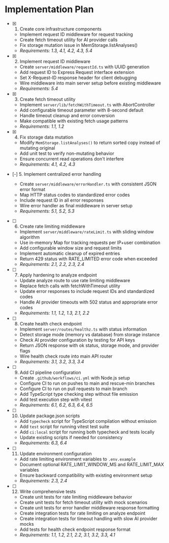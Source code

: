 # Implementation Plan

- [x] 1. Create core infrastructure components





  - Implement request ID middleware for request tracking
  - Create fetch timeout utility for AI provider calls
  - Fix storage mutation issue in MemStorage.listAnalyses()
  - _Requirements: 1.3, 4.1, 4.2, 4.3, 5.4_

- [x] 2. Implement request ID middleware





  - Create `server/middleware/requestId.ts` with UUID generation
  - Add request ID to Express Request interface extension
  - Set X-Request-ID response header for client debugging
  - Wire middleware into main server setup before existing middleware
  - _Requirements: 5.4_

- [x] 3. Create fetch timeout utility





  - Implement `server/lib/fetchWithTimeout.ts` with AbortController
  - Add configurable timeout parameter with 8-second default
  - Handle timeout cleanup and error conversion
  - Make compatible with existing fetch usage patterns
  - _Requirements: 1.1, 1.2_

- [x] 4. Fix storage data mutation





  - Modify `MemStorage.listAnalyses()` to return sorted copy instead of mutating original
  - Add unit test to verify non-mutating behavior
  - Ensure concurrent read operations don't interfere
  - _Requirements: 4.1, 4.2, 4.3_

- [-] 5. Implement centralized error handling


  - Create `server/middleware/errorHandler.ts` with consistent JSON error format
  - Map HTTP status codes to standardized error codes
  - Include request ID in all error responses
  - Wire error handler as final middleware in server setup
  - _Requirements: 5.1, 5.2, 5.3_

- [ ] 6. Create rate limiting middleware
  - Implement `server/middleware/rateLimit.ts` with sliding window algorithm
  - Use in-memory Map for tracking requests per IP+user combination
  - Add configurable window size and request limits
  - Implement automatic cleanup of expired entries
  - Return 429 status with RATE_LIMITED error code when exceeded
  - _Requirements: 2.1, 2.2, 2.3, 2.4_

- [ ] 7. Apply hardening to analyze endpoint
  - Update analyze route to use rate limiting middleware
  - Replace fetch calls with fetchWithTimeout utility
  - Update error responses to include request IDs and standardized codes
  - Handle AI provider timeouts with 502 status and appropriate error codes
  - _Requirements: 1.1, 1.2, 1.3, 2.1, 2.2_

- [ ] 8. Create health check endpoint
  - Implement `server/routes/healthz.ts` with status information
  - Detect storage mode (memory vs database) from storage instance
  - Check AI provider configuration by testing for API keys
  - Return JSON response with ok status, storage mode, and provider flags
  - Wire health check route into main API router
  - _Requirements: 3.1, 3.2, 3.3, 3.4_

- [ ] 9. Add CI pipeline configuration
  - Create `.github/workflows/ci.yml` with Node.js setup
  - Configure CI to run on pushes to main and rescue-min branches
  - Configure CI to run on pull requests to main branch
  - Add TypeScript type checking step without file emission
  - Add test execution step with vitest
  - _Requirements: 6.1, 6.2, 6.3, 6.4, 6.5_

- [ ] 10. Update package.json scripts
  - Add `typecheck` script for TypeScript compilation without emission
  - Add `test` script for running vitest test suite
  - Add `ci:local` script for running both typecheck and tests locally
  - Update existing scripts if needed for consistency
  - _Requirements: 6.3, 6.4_

- [ ] 11. Update environment configuration
  - Add rate limiting environment variables to `.env.example`
  - Document optional RATE_LIMIT_WINDOW_MS and RATE_LIMIT_MAX variables
  - Ensure backward compatibility with existing environment setup
  - _Requirements: 2.3, 2.4_

- [ ] 12. Write comprehensive tests
  - Create unit tests for rate limiting middleware behavior
  - Create unit tests for fetch timeout utility with mock scenarios
  - Create unit tests for error handler middleware response formatting
  - Create integration tests for rate limiting on analyze endpoint
  - Create integration tests for timeout handling with slow AI provider mocks
  - Add tests for health check endpoint response format
  - _Requirements: 1.1, 1.2, 2.1, 2.2, 3.1, 3.2, 3.3, 4.1_